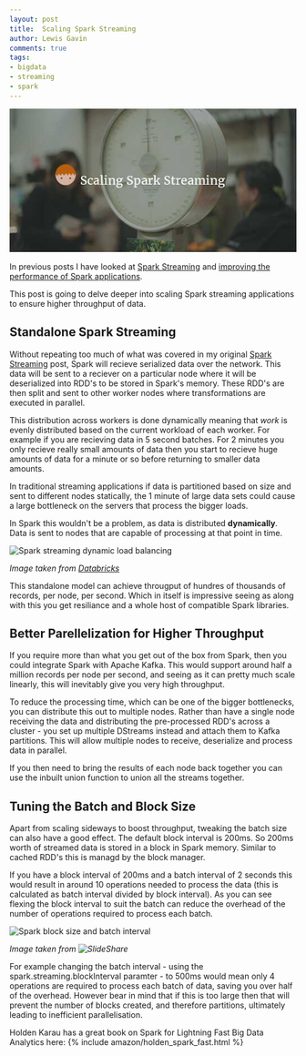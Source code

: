 ```yaml
--- 
layout: post 
title:  Scaling Spark Streaming
author: Lewis Gavin 
comments: true 
tags: 
- bigdata 
- streaming
- spark 
---
```


![Scaling Spark streaming](../images/scaling_spark.jpg)

In previous posts I have looked at [Spark Streaming](http://www.lewisgavin.co.uk/Spark-Streaming/) and [improving the performance of Spark applications](http://www.lewisgavin.co.uk/Spark-Performance/).

This post is going to delve deeper into scaling Spark streaming applications to ensure higher throughput of data.

## Standalone Spark Streaming

Without repeating too much of what was covered in my original [Spark Streaming](http://www.lewisgavin.co.uk/Spark-Streaming/) post, Spark will recieve serialized data over the network. This data will be sent to a reciever on a particular node where it will be deserialized into RDD's to be stored in Spark's memory. These RDD's are then split and sent to other worker nodes where transformations are executed in parallel.

This distribution across workers is done dynamically meaning that *work* is evenly distributed based on the current workload of each worker. For example if you are recieving data in 5 second batches. For 2 minutes you only recieve really small amounts of data then you start to recieve huge amounts of data for a minute or so before returning to smaller data amounts. 

In traditional streaming applications if data is partitioned based on size and sent to different nodes statically, the 1 minute of large data sets could cause a large bottleneck on the servers that process the bigger loads.

In Spark this wouldn't be a problem, as data is distributed **dynamically**. Data is sent to nodes that are capable of processing at that point in time.

![Spark streaming dynamic load balancing](https://img.readitlater.com/i/databricks.com/wp-content/uploads/2015/07/image31-1024x581/RS/w704.jpg?&ssl=1)

*Image taken from [Databricks](https://databricks.com/blog/2015/07/30/diving-into-apache-spark-streamings-execution-model.html)*

This standalone model can achieve througput of hundres of thousands of records, per node, per second. Which in itself is impressive seeing as along with this you get resiliance and a whole host of compatible Spark libraries.

## Better Parellelization for Higher Throughput

If you require more than what you get out of the box from Spark, then you could integrate Spark with Apache Kafka. This would support around half a million records per node per second, and seeing as it can pretty much scale linearly, this will inevitably give you very high throughput.

To reduce the processing time, which can be one of the bigger bottlenecks, you can distribute this out to multiple nodes. Rather than have a single node receiving the data and distributing the pre-processed RDD's across a cluster - you set up multiple DStreams instead and attach them to Kafka partitions. This will allow multiple nodes to receive, deserialize and process data in parallel.

If you then need to bring the results of each node back together you can use the inbuilt union function to union all the streams together.


## Tuning the Batch and Block Size

Apart from scaling sideways to boost throughput, tweaking the batch size can also have a good effect. The default block interval is 200ms. So 200ms worth of streamed data is stored in a block in Spark memory. Similar to cached RDD's this is managd by the block manager.

If you have a block interval of 200ms and a batch interval of 2 seconds this would result in around 10 operations needed to process the data (this is calculated as batch interval divided by block interval). As you can see flexing the block interval to suit the batch can reduce the overhead of the number of operations required to process each batch. 

![Spark block size and batch interval](http://image.slidesharecdn.com/anintroductiontospark-150306063744-conversion-gate01/95/an-introduction-to-spark-39-638.jpg?cb=1425624016)

*Image taken from ![SlideShare](http://www.slideshare.net/jlacefie/an-introduction-to-spark)*

For example changing the batch interval - using the spark.streaming.blockInterval paramter - to 500ms would mean only 4 operations are required to process each batch of data, saving you over half of the overhead. However bear in mind that if this is too large then that will prevent the number of blocks created, and therefore partitions, ultimately leading to inefficient parallelisation.

Holden Karau has a great book on Spark for Lightning Fast Big Data Analytics here:
{% include amazon/holden_spark_fast.html %}



